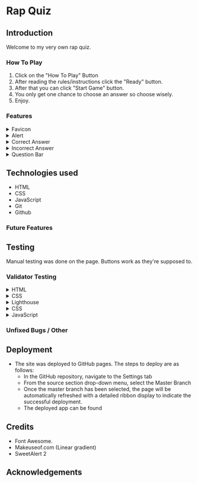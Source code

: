 # Rap Quiz


## Introduction

Welcome to my very own rap quiz. 

### How To Play
1. Click on the "How To Play" Button
2. After reading the rules/instructions click the "Ready" button.
3. After that you can click "Start Game" button.
4. You only get one chance to choose an answer so choose wisely.
5. Enjoy.

### Features



<details>
<summary>Favicon</summary>

</details>



<details>
<summary>Alert</summary>

</details>




<details>
<summary>Correct Answer</summary>

</details>






<details>
<summary>Incorrect Answer</summary>

</details>




<details>
<summary>Question Bar</summary>


</details>




## Technologies used
- HTML 
- CSS
- JavaScript
- Git
- Github



### Future Features


## Testing 
Manual testing was done on the page. Buttons work as they're supposed to.


### Validator Testing 

<details>
<summary>HTML</summary>
HTML validator.



</details>




<details>
<summary>CSS</summary>
CSS validator.

</details>

<details>
<summary>Lighthouse</summary>
Lighthouse.

</details>

<details>
<summary>CSS</summary>
CSS validator.

</details>

<details>
<summary>JavaScript</summary>
JS HINT  validator.

</details>





### Unfixed Bugs / Other



## Deployment

- The site was deployed to GitHub pages. The steps to deploy are as follows: 
  - In the GitHub repository, navigate to the Settings tab 
  - From the source section drop-down menu, select the Master Branch
  - Once the master branch has been selected, the page will be automatically refreshed with a detailed ribbon display to indicate the successful deployment. 
  - The deployed app can be found



## Credits 
- Font Awesome.
- Makeuseof.com (Linear gradient)
- SweetAlert 2


## Acknowledgements


